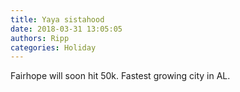 ```yaml
---
title: Yaya sistahood
date: 2018-03-31 13:05:05
authors: Ripp
categories: Holiday
---
```


 Fairhope will soon hit 50k.
Fastest growing city in AL.